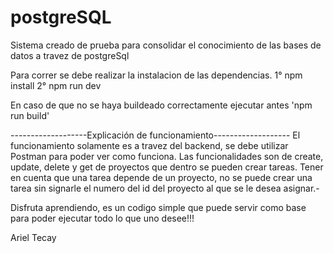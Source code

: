 # postgreSQL
Sistema creado de prueba para consolidar el conocimiento de las bases de datos a travez de postgreSql

Para correr se debe realizar la instalacion de las dependencias.
1° npm install
2° npm run dev

En caso de que no se haya buildeado correctamente ejecutar antes 'npm run build'

-------------------Explicación de funcionamiento-------------------
El funcionamiento solamente es a travez del backend, se debe utilizar Postman para poder ver como funciona.
Las funcionalidades son de create, update, delete y get de proyectos que dentro se pueden crear tareas.
Tener en cuenta que una tarea depende de un proyecto, no se puede crear una tarea sin signarle el numero del id del proyecto al que se le desea asignar.-

Disfruta aprendiendo, es un codigo simple que puede servir como base para poder ejecutar todo lo que uno desee!!!


Ariel Tecay
